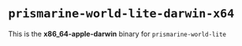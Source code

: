 # `prismarine-world-lite-darwin-x64`

This is the **x86_64-apple-darwin** binary for `prismarine-world-lite`
